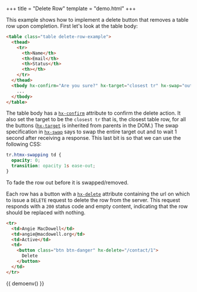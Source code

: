 +++
title = "Delete Row"
template = "demo.html"
+++

This example shows how to implement a delete button that removes a table row upon completion.  First let's look at the
table body:

```html
<table class="table delete-row-example">
  <thead>
    <tr>
      <th>Name</th>
      <th>Email</th>
      <th>Status</th>
      <th></th>
    </tr>
  </thead>
  <tbody hx-confirm="Are you sure?" hx-target="closest tr" hx-swap="outerHTML swap:1s">
    ...
  </tbody>
</table>
```

The table body has a [`hx-confirm`](@/attributes/hx-confirm.md) attribute to confirm the delete action.  It also
set the target to be the `closest tr` that is, the closest table row, for all the buttons ([`hx-target`](@/attributes/hx-target.md)
is inherited from parents in the DOM.)  The swap specification in [`hx-swap`](@/attributes/hx-swap.md) says to swap the
entire target out and to wait 1 second after receiving a response.  This last bit is so that we can use the following
CSS:

```css
tr.htmx-swapping td {
  opacity: 0;
  transition: opacity 1s ease-out;
}
```

To fade the row out before it is swapped/removed.

Each row has a button with a [`hx-delete`](@/attributes/hx-delete.md) attribute containing the url on which to issue a `DELETE`
request to delete the row from the server. This request responds with a `200` status code and empty content, indicating that the
row should be replaced with nothing.

```html
<tr>
  <td>Angie MacDowell</td>
  <td>angie@macdowell.org</td>
  <td>Active</td>
  <td>
    <button class="btn btn-danger" hx-delete="/contact/1">
      Delete
    </button>
  </td>
</tr>
```

<style>
tr.htmx-swapping td {
  opacity: 0;
  transition: opacity 1s ease-out;
}
</style>

{{ demoenv() }}

<script>
    //=========================================================================
    // Fake Server Side Code
    //=========================================================================

    // data
    var contacts = [
      {
        name: "Joe Smith",
        email: "joe@smith.org",
        status: "Active",
      },
      {
        name: "Angie MacDowell",
        email: "angie@macdowell.org",
        status: "Active",
      },
      {
        name: "Fuqua Tarkenton",
        email: "fuqua@tarkenton.org",
        status: "Active",
      },
      {
        name: "Kim Yee",
        email: "kim@yee.org",
        status: "Inactive",
      },
    ];

    // routes
    init("/demo", function(request, params){
      return tableTemplate(contacts);
    });

    onDelete(/\/contact\/\d+/, function(request, params){
      return "";
    });

    // templates
    function rowTemplate(contact, i) {
      return `<tr>
      <td>${contact["name"]}</td>
      <td>${contact["email"]}</td>
      <td>${contact["status"]}</td>
      <td>
        <button class="btn btn-danger" hx-delete="/contact/${i}">
          Delete
        </button>
      </td>
    </tr>`;
    }

    function tableTemplate(contacts) {
      var rows = "";

      for (var i = 0; i < contacts.length; i++) {
        rows += rowTemplate(contacts[i], i, "");
      }

      return `
<table class="table delete-row-example">
  <thead>
    <tr>
      <th>Name</th>
      <th>Email</th>
      <th>Status</th>
      <th></th>
    </tr>
  </thead>
  <tbody hx-confirm="Are you sure?" hx-target="closest tr" hx-swap="outerHTML swap:1s">
    ${rows}
  </tbody>
</table>`;
    }

</script>

